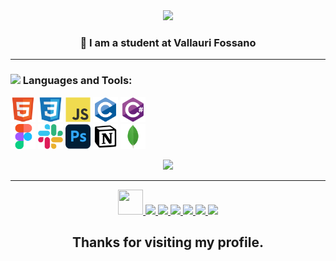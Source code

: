  <div align="center">
  <img src="https://readme-typing-svg.herokuapp.com/?font=Righteous&size=35&center=true&vCenter=true&width=500&height=70&duration=4000&lines=Hi+There!+👋;I'm+Flam3yx!;Welcome+to+My+GitHub+Profile!" />
</div>
<p>
  <h3 align="center">📒 I am a student at Vallauri Fossano</h3>
</p>

---

<h3 align="left"><img src="https://github.com/naruhitokaide/naruhitokaide/blob/main/code.gif" height="20"/> Languages and Tools:</h3>

<p align="left">
 <img src="https://raw.githubusercontent.com/devicons/devicon/master/icons/html5/html5-original.svg" alt="html5" width="40" height="40"/>
 <img src="https://raw.githubusercontent.com/devicons/devicon/master/icons/css3/css3-original.svg" alt="css3" width="40" height="40"/>
 <img src="https://raw.githubusercontent.com/devicons/devicon/master/icons/javascript/javascript-original.svg" alt="javascript" width="40" height="40"/>
 <img src="https://raw.githubusercontent.com/devicons/devicon/master/icons/c/c-original.svg" alt="c" width="40" height="40"/>
 <img src="https://raw.githubusercontent.com/devicons/devicon/master/icons/csharp/csharp-original.svg" alt="csharp" width="40" height="40"/>
 
 <br>
 
 <img src="https://raw.githubusercontent.com/devicons/devicon/master/icons/figma/figma-original.svg" alt="figma" width="40" height="40"/>
 <img src="https://raw.githubusercontent.com/devicons/devicon/master/icons/slack/slack-original.svg" alt="slack" width="40" height="40"/>
 <img src="https://raw.githubusercontent.com/devicons/devicon/master/icons/photoshop/photoshop-original.svg" alt="photoshop" width="40" height="40"/>
 <img src="https://raw.githubusercontent.com/devicons/devicon/master/icons/notion/notion-original.svg" alt="notion" width="40" height="40"/>
 <img src="https://raw.githubusercontent.com/devicons/devicon/master/icons/mongodb/mongodb-original.svg" alt="mongodb" width="40" height="40"/>

</p>

<p align="center">
  <img height = "150px" style="" src = "https://github-readme-streak-stats.herokuapp.com?user=Flam3yx&theme=gotham&hide_border=true&include_all_commits=true&line_height=27">
</p>

---

<p align="center">
 <a href="https://www.instagram.com/simonelisa_">
    <img src="https://upload.wikimedia.org/wikipedia/commons/a/a5/Instagram_icon.png" width="40" height="40">
 </a>
 <a href="https://x.com/tuo_username">
    <img src="https://upload.wikimedia.org/wikipedia/commons/5/53/X_logo_2023_original.svg" width="40">
 </a>
 <a href="https://t.me/tuo_username">
    <img src="https://upload.wikimedia.org/wikipedia/commons/8/82/Telegram_logo.svg" width="40">
 </a>
 <a href="https://discord.gg/tuo_server">
    <img src="https://upload.wikimedia.org/wikipedia/en/9/98/Discord_logo.svg" width="40">
 </a>
 <a href="https://www.reddit.com/user/tuo_username">
    <img src="https://upload.wikimedia.org/wikipedia/en/8/82/Reddit_logo_and_wordmark.svg" width="40">
 </a>
 <a href="mailto:simone.lisa787@gmail.com">
    <img src="https://raw.githubusercontent.com/devicons/devicon/master/icons/mail/mail-original.svg" width="40">
 </a>
 <a href="https://www.linkedin.com/in/tuo_username">
    <img src="https://upload.wikimedia.org/wikipedia/commons/8/81/LinkedIn_icon.svg" width="40">
 </a>
</p>

<h2 align="center"> Thanks for visiting my profile. </h2>

<!-- ![](https://komarev.com/ghpvc/?username=Flam3yx&abbreviated=true) -->
